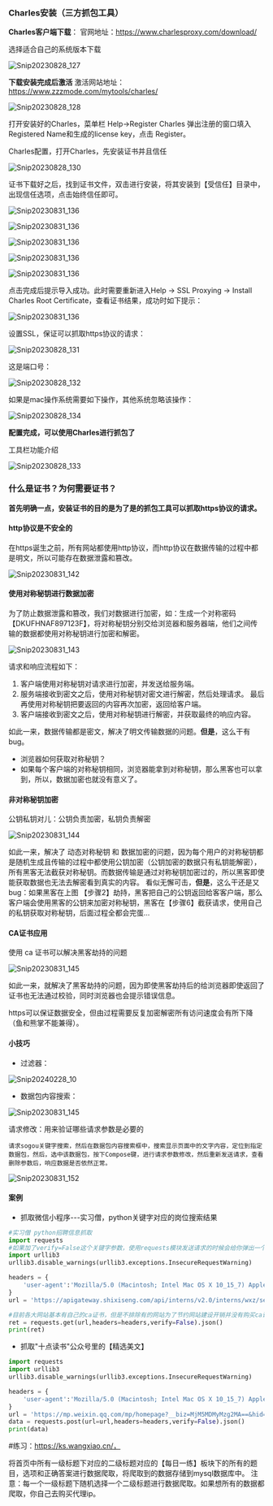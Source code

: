 ### Charles安装（三方抓包工具）

**Charles客户端下载**：
官网地址：https://www.charlesproxy.com/download/

选择适合自己的系统版本下载

![Snip20230828_127](imgs/Snip20230828_127.png)

**下载安装完成后激活**
激活网站地址：https://www.zzzmode.com/mytools/charles/

![Snip20230828_128](imgs/Snip20230828_128.png)

打开安装好的Charles，菜单栏 Help->Register Charles 弹出注册的窗口填入Registered Name和生成的license key，点击 Register。

Charles配置，打开Charles，先安装证书并且信任

![Snip20230828_130](imgs/Snip20230828_130.png)

证书下载好之后，找到证书文件，双击进行安装，将其安装到【受信任】目录中，出现信任选项，点击始终信任即可。

![Snip20230831_136](imgs/Snip20230831_136.png)

![Snip20230831_136](imgs/Snip20230831_137.png)

![Snip20230831_136](imgs/Snip20230831_138.png)

![Snip20230831_136](imgs/Snip20230831_139.png)

![Snip20230831_136](imgs/Snip20230831_140.png)

点击完成后提示导入成功。此时需要重新进入Help -> SSL Proxying -> Install Charles Root Certificate，查看证书结果，成功时如下提示：

![Snip20230831_136](imgs/Snip20230831_141.png)

设置SSL，保证可以抓取https协议的请求：

![Snip20230828_131](imgs/Snip20230828_131.png)

这是端口号：

![Snip20230828_132](imgs/Snip20230828_132.png)

如果是mac操作系统需要如下操作，其他系统忽略该操作：

![Snip20230828_134](imgs/Snip20230828_134.png)

**配置完成，可以使用Charles进行抓包了**

工具栏功能介绍

![Snip20230828_133](imgs/Snip20230828_133.png)

 

### 什么是证书？为何需要证书？

**首先明确一点，安装证书的目的是为了是的抓包工具可以抓取https协议的请求。**

#### http协议是不安全的

在https诞生之前，所有网站都使用http协议，而http协议在数据传输的过程中都是明文，所以可能存在数据泄露和篡改。

![Snip20230831_142](imgs/Snip20230831_142.png)



#### 使用对称秘钥进行数据加密

为了防止数据泄露和篡改，我们对数据进行加密，如：生成一个对称密码【DKUFHNAF897123F】，将对称秘钥分别交给浏览器和服务器端，他们之间传输的数据都使用对称秘钥进行加密和解密。

![Snip20230831_143](imgs/Snip20230831_143.png)

请求和响应流程如下：

1. 客户端使用对称秘钥对请求进行加密，并发送给服务端。
2. 服务端接收到密文之后，使用对称秘钥对密文进行解密，然后处理请求。 最后再使用对称秘钥把要返回的内容再次加密，返回给客户端。
3. 客户端接收到密文之后，使用对称秘钥进行解密，并获取最终的响应内容。

如此一来，数据传输都是密文，解决了明文传输数据的问题。**但是**，这么干有bug。

- 浏览器如何获取对称秘钥？
- 如果每个客户端的对称秘钥相同，浏览器能拿到对称秘钥，那么黑客也可以拿到，所以，数据加密也就没有意义了。


#### 非对称秘钥加密

公钥私钥对儿：公钥负责加密，私钥负责解密

![Snip20230831_144](imgs/Snip20230831_144.png)

如此一来，解决了 动态对称秘钥 和 数据加密的问题，因为每个用户的对称秘钥都是随机生成且传输的过程中都使用公钥加密（公钥加密的数据只有私钥能解密），所有黑客无法截获对称秘钥。而数据传输是通过对称秘钥加密过的，所以黑客即使能获取数据也无法去解密看到真实的内容。 看似无懈可击，**但是**，这么干还是又bug：如果黑客在上图 【步骤2】劫持，黑客把自己的公钥返回给客客户端，那么客户端会使用黑客的公钥来加密对称秘钥，黑客在【步骤6】截获请求，使用自己的私钥获取对称秘钥，后面过程全都会完蛋...

#### CA证书应用

使用 ca 证书可以解决黑客劫持的问题

![Snip20230831_145](imgs/Snip20230831_145.png)

如此一来，就解决了黑客劫持的问题，因为即使黑客劫持后的给浏览器即使返回了证书也无法通过校验，同时浏览器也会提示错误信息。

https可以保证数据安全，但由过程需要反复加密解密所有访问速度会有所下降（鱼和熊掌不能兼得）。



#### 小技巧

- 过滤器：

![Snip20240228_10](imgs/Snip20240228_10.png)



- 数据包内容搜索：

![Snip20230831_145](imgs/Snip20230831_148.png)

请求修改：用来验证哪些请求参数是必要的

```
请求sogou关键字搜索，然后在数据包内容搜索框中，搜索显示页面中的文字内容，定位到指定数据包，然后，选中该数据包，按下Compose键，进行请求参数修改，然后重新发送请求，查看删除参数后，响应数据是否依然正常。
```

![Snip20230831_152](imgs/Snip20230831_152.png)


#### 案例

- 抓取微信小程序---实习僧，python关键字对应的岗位搜索结果

```python
#实习僧 python招聘信息抓取
import requests
#如果加了verify=False这个关键字参数，使用requests模块发送请求的时候会给你弹出一个警告InsecureRequestWarning，警告你当前的请求可能不安全，可以使用如下代码忽略该警告
import urllib3
urllib3.disable_warnings(urllib3.exceptions.InsecureRequestWarning)

headers = {
    'user-agent':'Mozilla/5.0 (Macintosh; Intel Mac OS X 10_15_7) AppleWebKit/537.36 (KHTML, like Gecko) Chrome/98.0.4758.102 Safari/537.36 MicroMessenger/6.8.0(0x16080000) NetType/WIFI MiniProgramEnv/Mac MacWechat/WMPF XWEB/30817',
}
url = 'https://apigateway.shixiseng.com/api/interns/v2.0/interns/wxz/search/v3?city=%E5%85%A8%E5%9B%BD&k=Python&intention=&degree=&internship_duration=&days_per_week=&payment_per_day=&emp_chance=&area=&scale=&category=&ipo=&nature=&t=0&p=1&target=intern'

#目前各大网站基本有自己的ca证书，但是不排除有的网站为了节约网站建设开销并没有购买ca证书。又因为requests模块在发送网络请求的时候，默认会验证ca证书。如果当前网站没有ca证书，那么就会报出SSLError错误，则使用verify参数赋值False可以在请求的时候不验证网站的ca证书。
ret = requests.get(url,headers=headers,verify=False).json()
print(ret)

```

- 抓取"十点读书"公众号里的【精选美文】

```python
import requests
import urllib3
urllib3.disable_warnings(urllib3.exceptions.InsecureRequestWarning)

headers = {
    'user-agent':'Mozilla/5.0 (Macintosh; Intel Mac OS X 10_15_7) AppleWebKit/537.36 (KHTML, like Gecko) Chrome/98.0.4758.102 Safari/537.36 MicroMessenger/6.8.0(0x16080000) NetType/WIFI MiniProgramEnv/Mac MacWechat/WMPF XWEB/30817',
}
url = 'https://mp.weixin.qq.com/mp/homepage?__biz=MjM5MDMyMzg2MA==&hid=4&sn=27a179d5681d48ed5011c70994508a0a&scene=18&uin=MTM1ODMyODkwNQ%3D%3D&key=06d4c0937920c7fadf27c486114e5b0bb96d03e4c8d7ad16bbf2121d6e11d1124cea5a68fc8e67fa6ad73e234855fc3537e9b1688af3be467627c252d2902cfee4abea79bbe7481a7eae39665697a8ff26a4e09d2dd1c8791132771b6ae4f9f8462d0fda391204e2d8248e3c31f5e7ee3e7231825cb1ee60375e60724680d29e&devicetype=iMac+MacBookPro17%2C1+OSX+OSX+13.5+build(22G74)&version=13080610&lang=zh_CN&nettype=WIFI&ascene=7&fontScale=100&acctmode=0&pass_ticket=9n%2F1k887rHVmwpZwC%2FpTfXPaxFwjBJ7eZeVikkd3AC44Vma0v7JmpX3GnYn%2BdBGcMGR2QGh9dc3m8ovwsU0BLg%3D%3D&session_us=gh_5c7e8b7f586b&cid=0&begin=6&count=5&action=appmsg_list&f=json&r=0.36265542830912967&appmsg_token=1259_HS65EsrjiYe0fsmnuhRibFokbkLFN7mQKYyXag~~'
data = requests.post(url=url,headers=headers,verify=False).json()
print(data)
```

#练习：https://ks.wangxiao.cn/，

将首页中所有一级标题下对应的二级标题对应的【每日一练】板块下的所有的题目，选项和正确答案进行数据爬取，将爬取到的数据存储到mysql数据库中。
注意：每一个一级标题下随机选择一个二级标题进行数据爬取。如果想所有的数据都爬取，你自己去购买代理ip。







